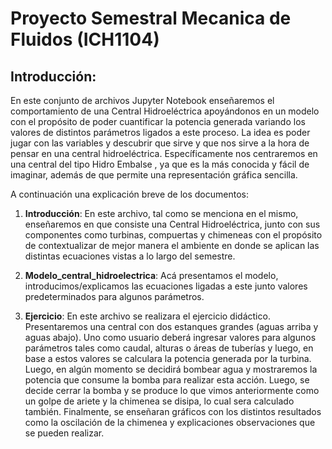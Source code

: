 # Proyecto Semestral Mecanica de Fluidos (ICH1104)

## Introducción:
En este conjunto de archivos Jupyter Notebook enseñaremos el comportamiento de una Central Hidroeléctrica apoyándonos en un modelo con el propósito de poder cuantificar la potencia generada variando los valores de distintos parámetros ligados a este proceso. La idea es poder jugar con las variables y descubrir que sirve y que nos sirve a la hora de pensar en una central hidroeléctrica.
Específicamente nos centraremos en una central del tipo Hidro Embalse , ya que es la más conocida y fácil de imaginar, además de que permite una representación gráfica sencilla.

A continuación una explicación breve de los documentos:
1. **Introducción**: 
En este archivo, tal como se menciona en el mismo, enseñaremos en que consiste una Central Hidroeléctrica, junto con sus componentes como turbinas, compuertas y chimeneas con el propósito de contextualizar de mejor manera el ambiente en donde se aplican las distintas ecuaciones vistas a lo largo del semestre.

2. **Modelo_central_hidroelectrica**: 
Acá presentamos el modelo, introducimos/explicamos las ecuaciones ligadas a este junto valores predeterminados para algunos parámetros.

3. **Ejercicio**: 
En este archivo se realizara el ejercicio didáctico. Presentaremos una central con dos estanques grandes (aguas arriba y aguas abajo). Uno como usuario deberá ingresar valores para algunos parámetros tales como caudal, alturas o áreas de tuberías y luego, en base a estos valores se calculara la potencia generada por la turbina.
Luego, en algún momento se decidirá bombear agua y mostraremos la potencia que consume la bomba para realizar esta acción. Luego, se decide cerrar la bomba y se produce lo que vimos anteriormente como un golpe de ariete y la chimenea se disipa, lo cual sera calculado también.
Finalmente, se enseñaran gráficos con los distintos resultados como la oscilación de la chimenea y explicaciones observaciones que se pueden realizar.
